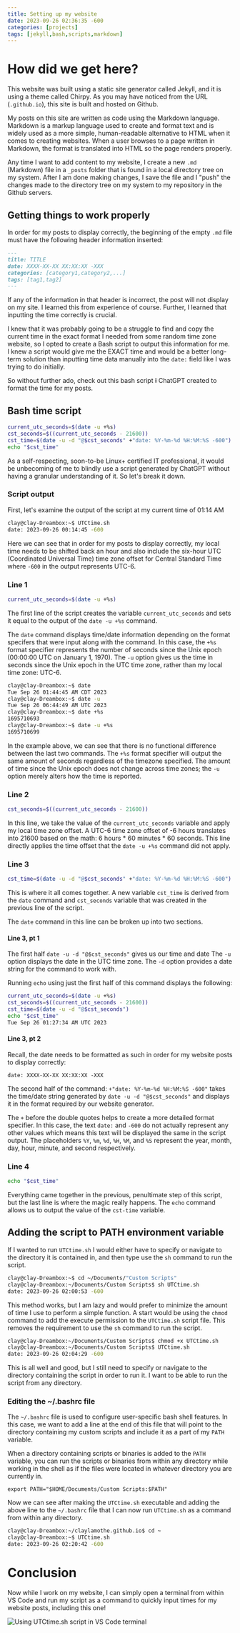 ```yaml
---
title: Setting up my website
date: 2023-09-26 02:36:35 -600
categories: [projects]
tags: [jekyll,bash,scripts,markdown]
---
```


# How did we get here?

This website was built using a static site generator called Jekyll, and it is using a theme called Chirpy. As you may have noticed from the URL (`.github.io`), this site is built and hosted on Github.

My posts on this site are written as code using the Markdown language. Markdown is a markup language used to create and format text and is widely used as a more simple, human-readable alternative to HTML when it comes to creating websites. When a user browses to a page written in Markdown, the format is translated into HTML so the page renders properly.

Any time I want to add content to my website, I create a new `.md` (Markdown) file in a `_posts` folder that is found in a local directory tree on my system. After I am done making changes, I save the file and I "push" the changes made to the directory tree on my system to my repository in the Github servers.

## Getting things to work properly

In order for my posts to display correctly, the beginning of the empty `.md` file must have the following header information inserted:

```md
---
title: TITLE
date: XXXX-XX-XX XX:XX:XX -XXX
categories: [category1,category2,...]
tags: [tag1,tag2]
---
```

If any of the information in that header is incorrect, the post will not display on my site. I learned this from experience of course. Further, I learned that inputting the time correctly is crucial.

I knew that it was probably going to be a struggle to find and copy the current time in the exact format I needed from some random time zone website, so I opted to create a Bash script to output this information for me. I knew a script would give me the EXACT time and would be a better long-term solution than inputting time data manually into the `date:` field like I was trying to do initially. 


So without further ado, check out this bash script ~~I~~ ChatGPT created to format the time for my posts.

## Bash time script

```bash
current_utc_seconds=$(date -u +%s)
cst_seconds=$((current_utc_seconds - 21600))
cst_time=$(date -u -d "@$cst_seconds" +"date: %Y-%m-%d %H:%M:%S -600")
echo "$cst_time"
```

As a self-respecting, soon-to-be Linux+ certified IT professional, it would be unbecoming of me to blindly use a script generated by ChatGPT without having a granular understanding of it. So let's break it down.

### Script output

First, let's examine the output of the script at my current time of 01:14 AM

```bash
clay@clay-Dreambox:~$ UTCtime.sh
date: 2023-09-26 00:14:45 -600
```

Here we can see that in order for my posts to display correctly, my local time needs to be shifted back an hour and also include the six-hour UTC (Coordinated Universal Time) time zone offset for Central Standard Time where `-600` in the output represents UTC-6.

### Line 1

```bash
current_utc_seconds=$(date -u +%s)
```

The first line of the script creates the variable `current_utc_seconds` and sets it equal to the output of the `date -u +%s` command.

The `date` command displays time/date information depending on the format specifers that were input along with the command. In this case, the `+%s` format specifier represents the number of seconds since the Unix epoch (00:00:00 UTC on January 1, 1970). The `-u` option gives us the time in seconds since the Unix epoch in the UTC time zone, rather than my local time zone: UTC-6.


```bash
clay@clay-Dreambox:~$ date
Tue Sep 26 01:44:45 AM CDT 2023
clay@clay-Dreambox:~$ date -u
Tue Sep 26 06:44:49 AM UTC 2023
clay@clay-Dreambox:~$ date +%s
1695710693
clay@clay-Dreambox:~$ date -u +%s
1695710699
```

In the example above, we can see that there is no functional difference between the last two commands. The `+%s` format specifier will output the same amount of seconds regardless of the timezone specified. The amount of time since the Unix epoch does not change across time zones; the `-u` option merely alters how the time is reported.

### Line 2

```bash
cst_seconds=$((current_utc_seconds - 21600))
```

In this line, we take the value of the `current_utc_seconds` variable and apply my local time zone offset. A UTC-6 time zone offset of -6 hours translates into 21600 based on the math: 6 hours * 60 minutes * 60 seconds. This line directly applies the time offset that the `date -u +%s` command did not apply. 


### Line 3

```bash
cst_time=$(date -u -d "@$cst_seconds" +"date: %Y-%m-%d %H:%M:%S -600")
```

This is where it all comes together. A new variable `cst_time` is derived from the `date` command and `cst_seconds` variable that was created in the previous line of the script.

The `date` command in this line can be broken up into two sections. 

#### Line 3, pt 1

The first half `date -u -d "@$cst_seconds"` gives us our time and date
    The `-u` option displays the date in the UTC time zone.
    The `-d` option provides a date string for the command to work with. 


Running `echo` using just the first half of this command displays the following:

```bash
current_utc_seconds=$(date -u +%s)
cst_seconds=$((current_utc_seconds - 21600))
cst_time=$(date -u -d "@$cst_seconds")
echo "$cst_time"
Tue Sep 26 01:27:34 AM UTC 2023
```

#### Line 3, pt 2

Recall, the date needs to be formatted as such in order for my website posts to display correctly:

`date: XXXX-XX-XX XX:XX:XX -XXX`

The second half of the command: `+"date: %Y-%m-%d %H:%M:%S -600"` takes the time/date string generated by `date -u -d "@$cst_seconds"` and displays it in the format required by our website generator. 

The `+` before the double quotes helps to create a more detailed format specifier. In this case, the text `date:` and `-600` do not actually represent any other values which means this text will be displayed the same in the script output. The placeholders `%Y`, `%m`, `%d`, `%H`, `%M`, and `%S` represent the year, month, day, hour, minute, and second respectively. 

### Line 4

```bash
echo "$cst_time"
```

Everything came together in the previous, penultimate step of this script, but the last line is where the magic really happens. The `echo` command allows us to output the value of the `cst-time` variable.


## Adding the script to PATH environment variable

If I wanted to run `UTCtime.sh` I would either have to specify or navigate to the directory it is contained in, and then type use the `sh` command to run the script.

```bash
clay@clay-Dreambox:~$ cd ~/Documents/"Custom Scripts"
clay@clay-Dreambox:~/Documents/Custom Scripts$ sh UTCtime.sh
date: 2023-09-26 02:00:53 -600
```

This method works, but I am lazy and would prefer to minimize the amount of time I use to perform a simple function. A start would be using the `chmod` command to add the execute permission to the `UTCtime.sh` script file. This removes the requirement to use the `sh` command to run the script.

```bash
clay@clay-Dreambox:~/Documents/Custom Scripts$ chmod +x UTCtime.sh
clay@clay-Dreambox:~/Documents/Custom Scripts$ UTCtime.sh
date: 2023-09-26 02:04:29 -600
```

This is all well and good, but I still need to specify or navigate to the directory containing the script in order to run it. I want to be able to run the script from any directory.

### Editing the ~/.bashrc file

The `~/.bashrc` file is used to configure user-specific bash shell features. In this case, we want to add a line at the end of this file that will point to the directory containing my custom scripts and include it as a part of my `PATH` variable. 

When a directory containing scripts or binaries is added to the `PATH` variable, you can run the scripts or binaries from within any directory while working in the shell as if the files were located in whatever directory you are currently in.

```
export PATH="$HOME/Documents/Custom Scripts:$PATH"
```

Now we can see after making the `UTCtime.sh` executable and adding the above line to the `~/.bashrc` file that I can now run `UTCtime.sh` as a command from within any directory.

```bash
clay@clay-Dreambox:~/claylamothe.github.io$ cd ~
clay@clay-Dreambox:~$ UTCtime.sh
date: 2023-09-26 02:20:42 -600
```

# Conclusion

Now while I work on my website, I can simply open a terminal from within VS Code and run my script as a command to quickly input times for my website posts, including this one!


![Using UTCtime.sh script in VS Code terminal](/assets/VSCodeTerminalTimeScript.png)



